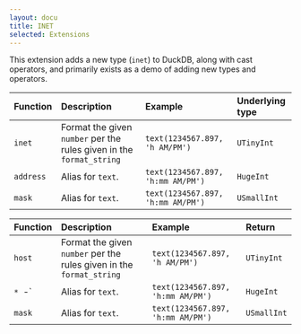 ```yaml
---
layout: docu
title: INET
selected: Extensions
---
```


This extension adds a new type (`inet`) to DuckDB, along with cast operators, and primarily exists as a demo of adding new types and operators.

| Function  | Description                                                          | Example                           | Underlying type |
|:----------|:---------------------------------------------------------------------|:----------------------------------|:----------------|
| `inet`    | Format the given `number` per the rules given in the `format_string` | `text(1234567.897, 'h AM/PM')`    | `UTinyInt`      |
| `address` | Alias for `text`.                                                    | `text(1234567.897, 'h:mm AM/PM')` | `HugeInt`       |
| `mask`    | Alias for `text`.                                                    | `text(1234567.897, 'h:mm AM/PM')` | `USmallInt`     |


| Function | Description                                                          | Example                           | Return      |
|:---------|:---------------------------------------------------------------------|:----------------------------------|:------------|
| `host`   | Format the given `number` per the rules given in the `format_string` | `text(1234567.897, 'h AM/PM')`    | `UTinyInt`  |
| `* `-`   | Alias for `text`.                                                    | `text(1234567.897, 'h:mm AM/PM')` | `HugeInt`   |
| `mask`   | Alias for `text`.                                                    | `text(1234567.897, 'h:mm AM/PM')` | `USmallInt` |
